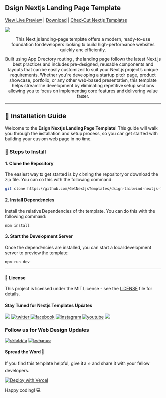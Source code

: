 ## Dsign Nextjs Landing Page Template
[View Live Preview](https://dsign-tailwind-nextjs-free.vercel.app/) | [Download](https://getnextjstemplates.com/products/dsign-new-nextjs-based-landing-page-template) | [CheckOut Nextjs Templates](https://getnextjstemplates.com/)



<a target="_blank" href="https://getnextjstemplates.com/products/dsign-new-nextjs-based-landing-page-template">
  <img src="https://adminmart.github.io/template_api/images/website-template/Dsign-Free-NextJs-Landing-Page-Template-with-App-Directory-Routing.jpg" />
</a>


<p style="text-align:center;"> This Next.js landing-page template offers a modern, ready-to-use foundation for developers looking to build high-performance websites quickly and efficiently. 
</p>
<p style="text-align:center;"> Built using  App Directory routing , the landing page  follows the latest Next.js best practices and includes pre-designed, reusable components and layouts that can be easily customized to suit your Next.js project’s unique requirements. Whether you're developing a startup pitch page, product showcase, portfolio, or any other web-based presentation, this template helps streamline development by eliminating repetitive setup sections allowing you to focus on implementing core features and delivering value faster.
</p>

---
## 💾 Installation Guide

Welcome to the **Dsign Nextjs Landing Page Template**! This guide will walk you through the installation and setup process, so you can get started with building your custom web page in no time.

### 📝 Steps to Install

#### 1. **Clone the Repository**

The easiest way to get started is by cloning the repository or download the zip file. You can do this with the following command:

```bash
git clone https://github.com/GetNextjsTemplates/dsign-tailwind-nextjs-free.git
```

#### 2. **Install Dependencies**

Install the relative Dependencies of the template. You can do this with the following command:

```bash
npm install
```

#### 3. **Start the Development Server**

Once the dependencies are installed, you can start a local development server to preview the template: 

```bash
npm run dev
```

---

#### 📜 License

This project is licensed under the MIT License - see the [LICENSE](https://getnextjstemplates.com/privacy) file for details.

#### Stay Tuned for Nextjs Templates Updates

[![](https://img.shields.io/badge/GitHub-100000?style=for-the-badge&logo=github&logoColor=white)](http://github.com/GetNextjsTemplates/)  [![twitter](https://img.shields.io/badge/twitter-x?style=for-the-badge&logo=x&logoColor=white&color=%230f1419) ](https://x.com/Getnextjstemplt)  [
![facebook](https://img.shields.io/badge/facebook-logo?style=for-the-badge&logo=facebook&logoColor=white&color=%230866ff)](https://www.facebook.com/getnextjstemplates) [![instagram](https://img.shields.io/badge/instagram-logo?style=for-the-badge&logo=instagram&logoColor=white&color=%23F35369)](https://www.instagram.com/getnextjstemplates/)  [![youtube](https://img.shields.io/badge/youtube-logo?style=for-the-badge&logo=youtube&logoColor=white&color=%23cc0000)](https://www.youtube.com/@NextjsTemplates)  [![](https://img.shields.io/badge/LinkedIn-0077B5?style=for-the-badge&logo=linkedin&logoColor=white)](https://www.linkedin.com/in/nextjstemplates/)

### Follow us for Web Design Updates

[![dribbble](https://img.shields.io/badge/dribbble-logo?style=for-the-badge&logo=dribbble&logoColor=white&color=%23ea64d9)](https://dribbble.com/wrappixel) [![behance](https://img.shields.io/badge/behance-logo?style=for-the-badge&logo=behance&logoColor=white&color=%230057ff)](https://www.behance.net/GetNextjsTemplates/)


#### Spread the Word 📢

If you find this template helpful, give it a ⭐️ and share it with your fellow developers. 

[![Deploy with Vercel](https://vercel.com/button)](https://vercel.com/new/clone?repository-url=https://github.com/GetNextjsTemplates/dsign-tailwind-nextjs-free&root-directory=package)

Happy coding! 💻
